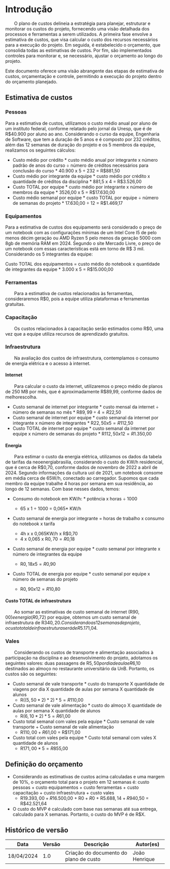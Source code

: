 # Introdução

&emsp;&emsp;O plano de custos delineia a estratégia para planejar, estruturar e monitorar os custos do projeto, fornecendo uma visão detalhada dos processos e ferramentas a serem utilizados. A primeira fase envolve a estimativa de custos, que visa calcular o custo dos recursos necessários para a execução do projeto. Em seguida, é estabelecido o orçamento, que consolida todas as estimativas de custos. Por fim, são implementados controles para monitorar e, se necessário, ajustar o orçamento ao longo do projeto.

Este documento oferece uma visão abrangente das etapas de estimativa de custos, orçamentação e controle, permitindo a execução do projeto dentro do orçamento planejado.

## Estimativa de custos

### Pessoas

Para a estimativa de custos, utilizamos o custo médio anual por aluno de um instituto federal, conforme relatado pelo jornal da Unesp, que é de R$40.900 por aluno ao ano. Considerando o curso da equipe, Engenharia de Software, que tem a duração de 5 anos e é composto por 232 créditos, além das 12 semanas de duração do projeto e os 5 membros da equipe, realizamos os seguintes cálculos:

- Custo médio por crédito * custo médio anual por integrante x número padrão de anos do curso ÷ número de créditos necessários para conclusão do curso * 40.900 x 5 ÷ 232 = R$881,50
- Custo médio por integrante da equipe * custo médio por crédito x quantidade de créditos da disciplina * 881,5 x 4 = R$3.526,00
- Custo TOTAL por equipe * custo médio por integrante x número de membros da equipe * 3526,00 x 5 = R$17.630,00
- Custo médio semanal por equipe * custo TOTAL por equipe ÷ número de semanas do projeto * 17.630,00 ÷ 12 = R$1.469,17

### Equipamentos

Para a estimativa de custos dos equipamento será considerado o preço de um notebook com as configurações mínimas de um Intel Core I5 de pelo menos décim geração ou AMD Ryzen 5 pelo menos da geração 5000 com 8gb de memória RAM em 2024. Segundo o site Mercado Livre, o preço de um notebook com essas características está em torno de R$ 3 mil. Considerando os 5 integrantes da equipe:

Custo TOTAL dos equipamentos = custo médio do notebook x quantidade de integrantes da equipe * 3.000 x 5 = R$15.000,00

### Ferramentas

&emsp;&emsp;Para a estimativa de custos relacionados às ferramentas, consideraremos R$0, pois a equipe utiliza plataformas e ferramentas gratuitas.

### Capacitação

&emsp;&emsp;Os custos relacionados à capacitação serão estimados como R$0, uma vez que a equipe utiliza recursos de aprendizado gratuitos.

### Infraestrutura

&emsp;&emsp;Na avaliação dos custos de infraestrutura, contemplamos o consumo de energia elétrica e o acesso à internet.

#### Internet

&emsp;&emsp;Para calcular o custo da internet, utilizaremos o preço médio de planos de 250 MB por mês, que é aproximadamente R$89,99, conforme dados de melhorescolha.

- Custo semanal de internet por integrante * custo mensal da internet ÷ número de semanas no mês * R$89,99 ÷ 4 = R$22,50
- Custo semanal de internet por equipe * custo semanal da internet por integrante x número de integrantes * R$22,50 x 5 = R$112,50
- Custo TOTAL de internet por equipe * custo semanal da internet por equipe x número de semanas do projeto * R$112,50 x 12 = R$1.350,00

#### Energia

&emsp;&emsp;Para estimar o custo da energia elétrica, utilizamos os dados da tabela de tarifas da neoenergiabrasilia, considerando o custo do KW/h residencial, que é cerca de R$0,70, conforme dados de novembro de 2022 a abril de 2024. Segundo informações da cultura uol de 2021, um notebook consome em média cerca de 65W/h, conectado ao carregador. Supomos que cada membro da equipe trabalhe 4 horas por semana em sua residência, ao longo de 12 semanas. Com base nesses dados, temos:

- Consumo do notebook em KW/h: * potência x horas ÷ 1000
    - 65 x 1 ÷ 1000 = 0,065* KW/h

- Custo semanal de energia por integrante =
horas de trabalho x consumo do notebook x tarifa
    - 4h x x 0,065KW/h x R$0,70
    - 4 x 0,065 x R$0,70 = R$0,18
- Custo semanal de energia por equipe * custo semanal por integrante x número de integrantes da equipe 
    - R$0,18 x 5 = R$0,90
- Custo TOTAL de energia por equipe * custo semanal por equipe x número de semanas do projeto 
    - R$0,90 x 12 = R$10,80

#### Custo TOTAL de infraestrutura

&emsp;&emsp;Ao somar as estimativas de custo semanal de internet (R$90,00) e energia (R$0,72) por equipe, obtemos um custo semanal de infraestrutura de R$340,20. Considerando as 12 semanas de projeto, o custo total de infraestrutura será de R$5.171,04.

### Vales

&emsp;&emsp;Considerando os custos de transporte e alimentação associados à participação na disciplina e ao desenvolvimento do projeto, adotamos os seguintes valores: duas passagens de R$5,50 por dia de aula e R$6,10 destinados ao almoço no restaurante universitário da UnB. Portanto, os custos são os seguintes:

- Custo semanal de vale transporte * custo do transporte X quantidade de viagens por dia X quantidade de aulas por semana X quantidade de alunos 
    - R$((5,50 * 2) * 2) * 5 = R$110,00
- Custo semanal de vale alimentação * custo do almoço X quantidade de aulas por semana X quantidade de alunos 
    - R$(6,10 * 2) * 5 = R$61,00
- Custo total semanal com vales pela equipe * Custo semanal de vale transporte + Custo semanal de vale alimentação 
    - R$110,00 + R$61,00 = R$171,00
- Custo total com vales pela equipe * Custo total semanal com vales X quantidade de alunos 
    - R$171,00 * 5 = R$855,00

## Definição do orçamento

- Considerando as estimativas de custos acima calculadas e uma margem de 10%, o orçamento total para o projeto em 12 semanas é:
custo pessoas + custo equipamentos + custo ferramentas + custo capacitação + custo infraestrutura + custo vales
    - R$19.393,00 + R$16.500,00 + R$0 + R$0 + R$5.688,14 + R$940,50 = R$42.521,64
- O custo do MVP é calculado com base nas semanas até sua entrega, calculado para X semanas. Portanto, o custo do MVP é de R$X.

## Histórico de versão

| Data | Versão | Descrição | Autor(es) |
| ---- | ------ | --------- | --------- |
| 18/04/2024 | 1.0 | Criação do documento do plano de custo | João Henrique |

